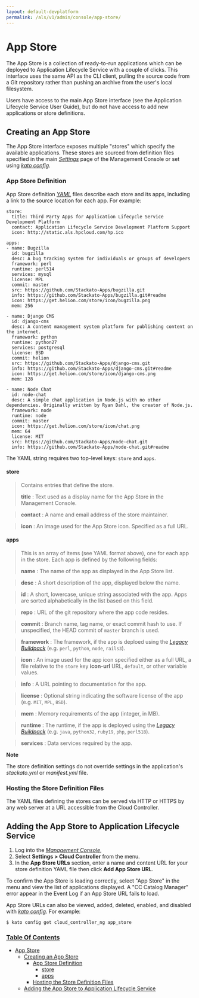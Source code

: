 ```yaml
---
layout: default-devplatform
permalink: /als/v1/admin/console/app-store/
---
```

<!--PUBLISHED-->

App Store[](#index-0 "Permalink to this headline")
===================================================

The App Store is a collection of ready-to-run applications which can be
deployed to Application Lifecycle Service with a couple of clicks. This interface uses the
same API as the CLI client, pulling the source code from a Git
repository rather than pushing an archive from the user's local
filesystem.

Users have access to the main App Store interface (see the Application Lifecycle Service User
Guide), but do not have access to add new applications or store
definitions.

Creating an App Store[](#creating-an-app-store "Permalink to this headline")
-----------------------------------------------------------------------------

The App Store interface exposes multiple "stores" which specify the
available applications. These stores are sourced from definition files
specified in the main [*Settings*](/als/v1/admin/console/#settings) page of
the Management Console or set using [*kato
config*](/als/v1/admin/reference/kato-ref/#kato-command-ref-config).

### App Store Definition[](#app-store-definition "Permalink to this headline")

App Store definition
[*YAML*](/als/v1/user/reference/glossary/#term-yaml) files describe
each store and its apps, including a link to the source location for
each app. For example:

    store:
      title: Third Party Apps for Application Lifecycle Service Development Platform
      contact: Application Lifecycle Service Development Platform Support 
      icon: http://static.als.hpcloud.com/hp.ico

    apps:
    - name: Bugzilla
      id: bugzilla
      desc: A bug tracking system for individuals or groups of developers
      framework: perl
      runtime: perl514
      services: mysql
      license: MPL
      commit: master
      src: https://github.com/Stackato-Apps/bugzilla.git
      info: https://github.com/Stackato-Apps/bugzilla.git#readme
      icon: https://get.helion.com/store/icon/bugzilla.png
      mem: 256

    - name: Django CMS
      id: django-cms
      desc: A content management system platform for publishing content on the internet.
      framework: python
      runtime: python27
      services: postgresql
      license: BSD
      commit: helion
      src: https://github.com/Stackato-Apps/django-cms.git
      info: https://github.com/Stackato-Apps/django-cms.git#readme
      icon: https://get.helion.com/store/icon/django-cms.png
      mem: 128

    - name: Node Chat
      id: node-chat
      desc: A simple chat application in Node.js with no other dependencies. Originally written by Ryan Dahl, the creator of Node.js.
      framework: node
      runtime: node
      commit: master
      icon: https://get.helion.com/store/icon/chat.png
      mem: 64
      license: MIT
      src: https://github.com/Stackato-Apps/node-chat.git
      info: https://github.com/Stackato-Apps/node-chat.git#readme

The YAML string requires two top-level keys: `store`
and `apps`.

#### store[](#store "Permalink to this headline")

> Contains entries that define the store.
>
> **title**
> :   Text used as a display name for the App Store in the Management
>     Console.

> **contact**
> :   A name and email address of the store maintainer.

> **icon**
> :   An image used for the App Store icon. Specified as a full URL.

#### apps[](#apps "Permalink to this headline")

> This is an array of items (see YAML format above), one for each app in
> the store. Each app is defined by the following fields:
>
> **name**
> :   The name of the app as displayed in the App Store list.

> **desc**
> :   A short description of the app, displayed below the name.

> **id**
> :   A short, lowercase, unique string associated with the app. Apps
>     are sorted alphabetically in the list based on this field.

> **repo**
> :   URL of the git repository where the app code resides.

> **commit**
> :   Branch name, tag name, or exact commit hash to use. If
>     unspecified, the HEAD commit of `master`
>     branch is used.

> **framework**
> :   The framework, if the app is deploed using the [*Legacy
>     Buildpack*](/als/v1/user/deploy/buildpack/#buildpacks-legacy)
>     (e.g. `perl`, `python`,
>     `node`, `rails3`).

> **icon**
> :   An image used for the app icon specified either as a full URL, a
>     file relative to the `store` key **icon-url**
>     URL, `default`, or other variable values.

> **info**
> :   A URL pointing to documentation for the app.

> **license**
> :   Optional string indicating the software license of the app (e.g.
>     `MIT`, `MPL`,
>     `BSD`).

> **mem**
> :   Memory requirements of the app (integer, in MB).

> **runtime**
> :   The runtime, if the app is deployed using the [*Legacy
>     Buildpack*](/als/v1/user/deploy/buildpack/#buildpacks-legacy)
>     (e.g. `java`, `python32`,
>     `ruby19`, `php`,
>     `perl518`).

> **services**
> :   Data services required by the app.

**Note**

The store definition settings do not override settings in the
application's *stackato.yml* or *manifest.yml* file.

### Hosting the Store Definition Files[](#hosting-the-store-definition-files "Permalink to this headline")

The YAML files defining the stores can be served via HTTP or HTTPS by
any web server at a URL accessible from the Cloud Controller.

Adding the App Store to Application Lifecycle Service[](#adding-the-app-store-to-helion "Permalink to this headline")
---------------------------------------------------------------------------------------------------

1.  Log into the [*Management
    Console*](/als/v1/user/console/#management-console),
2.  Select **Settings \> Cloud Controller** from the menu.
3.  In the **App Store URLs** section, enter a name and content URL for
    your store definition YAML file then click **Add App Store URL**.

To confirm the App Store is loading correctly, select "App Store" in the
menu and view the list of applications displayed. A "CC Catalog Manager"
error appear in the Event Log if an App Store URL fails to load.

App Store URLs can also be viewed, added, deleted, enabled, and disabled
with [*kato
config*](/als/v1/admin/reference/kato-ref/#kato-command-ref-config). For
example:

    $ kato config get cloud_controller_ng app_store

### [Table Of Contents](/als/v1/index-2/)

-   [App Store](#)
    -   [Creating an App Store](#creating-an-app-store)
        -   [App Store Definition](#app-store-definition)
            -   [store](#store)
            -   [apps](#apps)
        -   [Hosting the Store Definition
            Files](#hosting-the-store-definition-files)
    -   [Adding the App Store to
        Application Lifecycle Service](#adding-the-app-store-to-helion)

